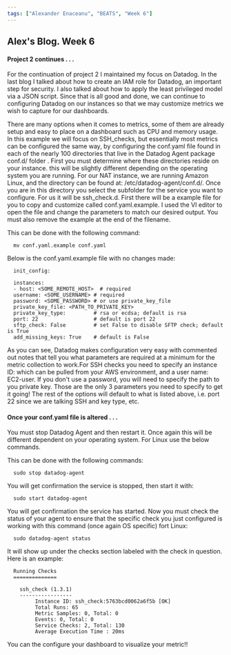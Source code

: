 ```yaml
---
tags: ["Alexander Enaceanu", "BEATS", "Week 6"]
---
```

## Alex's Blog. Week 6

#### Project 2 continues . . .
For the continuation of project 2 I maintained my focus on Datadog. In the last
blog I talked about how to create an IAM role for Datadog, an important step for
security. I also talked about how to apply the least privileged model via a JSON
script. Since that is all good and done, we can continue to configuring Datadog
on our instances so that we may customize metrics we wish to capture for
our dashboards.

There are many options when it comes to metrics, some of them are already setup
and easy to place on a dashboard such as CPU and memory usage. In this example
we will focus on SSH_checks, but essentially most metrics can be configured the
same way, by configuring the conf.yaml file found in each of the nearly 100
directories that live in the Datadog Agent package conf.d/ folder .
First you must determine where these directories reside on your instance. this
will be slightly different depending on the operating system you are running.
For our NAT instance, we are running Amazon Linux, and the directory can be
found at: /etc/datadog-agent/conf.d/. Once you are in this directory you select the subfolder for the service you want to configure. For us it will be
ssh_check.d. First there will be a example file for you to copy and customize
called conf.yaml.example. I used the VI editor to open the file and change the
parameters to match our desired output. You must also remove the example at the end of the filename.

This can be done with the following command:

      mv conf.yaml.example conf.yaml

Below is the conf.yaml.example file with no changes made:

      init_config:

      instances:
      - host: <SOME_REMOTE_HOST>  # required
      username: <SOME_USERNAME> # required
      password: <SOME_PASSWORD> # or use private_key_file
      private_key_file: <PATH_TO_PRIVATE_KEY>
      private_key_type:         # rsa or ecdsa; default is rsa
      port: 22                  # default is port 22
      sftp_check: False         # set False to disable SFTP check; default is True
      add_missing_keys: True    # default is False

As you can see, Datadog makes configuration  very easy with commented out notes that tell you what parameters are required at a minimum for the metric collection to work.For SSH checks you need to specify an instance ID: which can be pulled from your AWS environment, and a user name: EC2-user. If you don't use a password, you will need to specify the path to you private key. Those are the only 3 parameters you need to specify to get it going! The rest of the options will default to what is listed above, i.e. port 22 since we are talking SSH and key type, etc.

#### Once your conf.yaml file is altered . . .

You must stop Datadog Agent and then restart it. Once again this will be different dependent on your operating system. For Linux use the below commands.

This can be done with the following commands:

      sudo stop datadog-agent

You will get confirmation the service is stopped, then start it with:

      sudo start datadog-agent

You will get confirmation the service has started. Now you must check the status of your agent to ensure that the specific check you just configured is working with this command (once again OS specific) fort Linux:

      sudo datadog-agent status

It will show up under the checks section labeled with the check in question. Here is an example:


      Running Checks
      ==============

        ssh_check (1.3.1)
        -----------------
             Instance ID: ssh_check:5763bcd0062a6f5b [OK]
             Total Runs: 65
             Metric Samples: 0, Total: 0
             Events: 0, Total: 0
             Service Checks: 2, Total: 130
             Average Execution Time : 20ms

You can the configure your dashboard to visualize your metric!!
